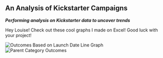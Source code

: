 ## An Analysis of Kickstarter Campaigns
_**Performing analysis on Kickstarter data to uncover trends**_

Hey Louise! Check out these cool graphs I made on Excel! Good luck with your project!

![Outcomes Based on Launch Date Line Graph](https://user-images.githubusercontent.com/88448731/183801231-6f4d1012-ea77-485d-a6f8-7b9d4d56edbe.png)
![Parent Category Outcomes](https://user-images.githubusercontent.com/88448731/183801236-b96c0a52-ff2a-4bbc-a3ae-a6e4a9d84813.png)
